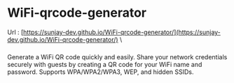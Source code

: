 # WiFi-qrcode-generator
Url : [https://sunjay-dev.github.io/WiFi-qrcode-generator/](https://sunjay-dev.github.io/WiFi-qrcode-generator/) \
###
###
Generate a WiFi QR code quickly and easily. Share your network credentials securely with guests by creating a QR code for your WiFi name and password. Supports WPA/WPA2/WPA3, WEP, and hidden SSIDs.
